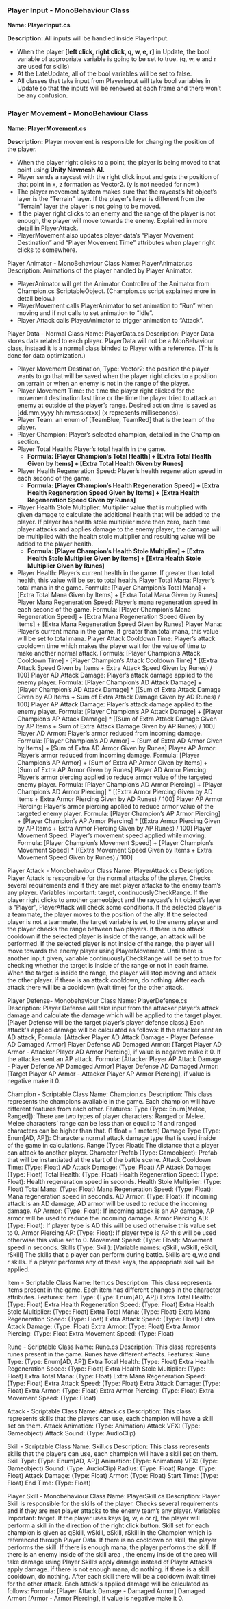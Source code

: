 ### Player Input - MonoBehaviour Class

**Name: PlayerInput.cs**

**Description:** All inputs will be handled inside PlayerInput.
- When the player **[left click, right click, q, w, e, r]** in Update, the bool variable of appropriate variable is going to be set to true. (q, w, e and r are used for skills)
- At the LateUpdate, all of the bool variables will be set to false. 
- All classes that take input from PlayerInput will take bool variables in Update so that the inputs will be renewed at each frame and there won’t be any confusion.

### Player Movement - MonoBehaviour Class

**Name: PlayerMovement.cs**

**Description:** Player movement is responsible for changing the position of the player.
- When the player right clicks to a point, the player is being moved to that point using **Unity Navmesh AI.** 
- Player sends a raycast with the right click input and gets the position of that point in x, z formation as Vector2. (y is not needed for now.)
- The player movement system makes sure that the raycast’s hit object’s layer is the “Terrain” layer. If the player's layer is different from the “Terrain” layer the player is not going to be moved.
- If the player right clicks to an enemy and the range of the player is not enough, the player will move towards the enemy. Explained in more detail in PlayerAttack.
- PlayerMovement also updates player data’s “Player Movement Destination” and “Player Movement Time” attributes when player right clicks to somewhere.

Player Animator - MonoBehaviour Class
Name: PlayerAnimator.cs
Description: Animations of the player handled by Player Animator.
- PlayerAnimator will get the Animator Controller of the Animator from Champion.cs ScriptableObject. (Champion.cs script explained more in detail below.)
- PlayerMovement calls PlayerAnimator to set animation to “Run” when moving and if not calls to set animation to “Idle”. 
- Player Attack calls PlayerAnimator to trigger animation to “Attack”.

Player Data - Normal Class
Name: PlayerData.cs
Description: Player Data stores data related to each player. PlayerData will not be a MonBehaviour class, instead it is a normal class binded to Player with a reference. (This is done for data optimization.)
- Player Movement Destination, Type: Vector2: the position the player wants to go that will be saved when the player right clicks to a position on terrain or when an enemy is not in the range of the player.
- Player Movement Time: the time the player right clicked for the movement destination last time or the time the player tried to attack an enemy at outside of the player’s range. Desired action time is saved as [dd.mm.yyyy hh:mm:ss:xxxx] (x represents milliseconds).
- Player Team: an enum of  [TeamBlue, TeamRed] that is the team of the player.
- Player Champion: Player’s selected champion, detailed in the Champion section.
- Player Total Health: Player’s total health in the game. 
  - **Formula: [Player Champion’s Total Health] + [Extra Total Health Given by Items] + [Extra Total Health Given by Runes]**
- Player Health Regeneration Speed: Player’s health regeneration speed in each second of the game.
  - **Formula: [Player Champion’s Health Regeneration Speed] + [Extra Health Regeneration Speed Given by Items] + [Extra Health Regeneration Speed Given by Runes]**
- Player Health Stole Multiplier: Multiplier value that is multiplied with given damage to calculate the additional health that will be added to the player. If player has health stole multiplier more then zero, each time player attacks and applies damage to the enemy player, the damage will be multiplied with the health stole multiplier and resulting value will be added to the player health.
  - **Formula: [Player Champion’s Health Stole Multiplier] + [Extra Health Stole Multiplier Given by Items] + [Extra Health Stole Multiplier Given by Runes]**
- Player Health: Player’s current health in the game. If greater than total health, this value will be set to total health.
Player Total Mana: Player’s total mana in the game. 
Formula: [Player Champion’s Total Mana] + [Extra Total Mana Given by Items] + [Extra Total Mana Given by Runes]
Player Mana Regeneration Speed: Player’s mana regeneration speed in each second of the game.
Formula: [Player Champion’s Mana Regeneration Speed] + [Extra Mana Regeneration Speed Given by Items] + [Extra Mana Regeneration Speed Given by Runes]
Player Mana: Player’s current mana in the game. If greater than total mana, this value will be set to total mana.
Player Attack Cooldown Time: Player’s attack cooldown time which makes the player wait for the value of time to make another normal attack.
Formula: [Player Champion’s Attack Cooldown Time] - [Player Champion’s Attack Cooldown Time] * [(Extra Attack Speed Given by Items + Extra Attack Speed Given by Runes) / 100]
Player AD Attack Damage: Player’s attack damage applied to the enemy player. 
Formula: [Player Champion’s AD Attack Damage] + [Player Champion’s AD Attack Damage] * [(Sum of Extra Attack Damage Given by AD Items + Sum of Extra Attack Damage Given by AD Runes) / 100]
Player AP Attack Damage: Player’s attack damage applied to the enemy player. 
Formula: [Player Champion’s AP Attack Damage] + [Player Champion’s AP Attack Damage] * [(Sum of Extra Attack Damage Given by AP Items + Sum of Extra Attack Damage Given by AP Runes) / 100]
Player AD Armor: Player’s armor reduced from incoming damage.
Formula: [Player Champion’s AD Armor] + [Sum of Extra AD Armor Given by Items] + [Sum of Extra AD Armor Given by Runes]
Player AP Armor: Player’s armor reduced from incoming damage.
Formula: [Player Champion’s AP Armor] + [Sum of Extra AP Armor Given by Items] + [Sum of Extra AP Armor Given by Runes]
Player AD Armor Piercing: Player’s armor piercing applied to reduce armor value of the targeted enemy player.
Formula: [Player Champion’s AD Armor Piercing] + [Player Champion’s AD Armor Piercing] * [(Extra Armor Piercing Given by AD Items + Extra Armor Piercing Given by AD Runes) / 100]
Player AP Armor Piercing: Player’s armor piercing applied to reduce armor value of the targeted enemy player.
Formula: [Player Champion’s AP Armor Piercing] + [Player Champion’s AP Armor Piercing] * [(Extra Armor Piercing Given by AP Items + Extra Armor Piercing Given by AP Runes) / 100]
Player Movement Speed: Player’s movement speed applied while moving.
Formula: [Player Champion’s Movement Speed] + [Player Champion’s Movement Speed] * [(Extra Movement Speed Given by Items + Extra Movement Speed Given by Runes) / 100]

Player Attack - Monobehaviour Class
Name: PlayerAttack.cs
Description: Player Attack is responsible for the normal attacks of the player. Checks several requirements and if they are met player attacks to the enemy team’s any player.
Variables Important: target, continuouslyCheckRange.
If the player right clicks to another gameobject and the raycast's hit object’s layer is “Player”, PlayerAttack will check some conditions.
If the selected player is a teammate, the player moves to the position of the ally.
If the selected player is not a teammate, the target variable is set to the enemy player and the player checks the range between two players.
if there is no attack cooldown
if the selected player is inside of the range, an attack will be performed.
If the selected player is not inside of the range, the player will move towards the enemy player using PlayerMovement. Until there is another input given, variable continuouslyCheckRange will be set to true for checking whether the target is inside of the range or not in each frame. When the target is inside the range, the player will stop moving and attack the other player.
if there is an attack cooldown, do nothing.
After each attack there will be a cooldown (wait time) for the other attack.

Player Defense- Monobehaviour Class
Name: PlayerDefense.cs
Description: Player Defense will take input from the attacker player’s attack damage and calculate the damage which will be applied to the target player. (Player Defense will be the target player’s player defense class.)
Each attack's applied damage will be calculated as follows:
If the attacker sent an AD attack,
Formula: [Attacker Player AD Attack Damage - Player Defense AD Damaged Armor]
Player Defense AD Damaged Armor: [Target Player AD Armor - Attacker Player AD Armor Piercing], if value is negative make it 0.
If the attacker sent an AP attack.
Formula: [Attacker Player AP Attack Damage - Player Defense AP Damaged Armor]
Player Defense AD Damaged Armor: [Target Player AP Armor - Attacker Player AP Armor Piercing], if value is negative make it 0.




Champion - Scriptable Class
Name: Champion.cs
Description: This class represents the champions available in the game. Each champion will have different features from each other. Features: 
Type (Type: Enum[Melee, Ranged]): There are two types of player characters: Ranged or Melee. Melee characters’ range can be less than or equal to 1f and ranged characters can be higher than that. (1 float = 1 meters)
Damage Type (Type: Enum[AD, AP]): Characters normal attack damage type that is used inside of the game in calculations.
Range (Type: Float): The distance that a player can attack to another player.
Character Prefab (Type: Gameobject): Prefab that will be instantiated at the start of the battle scene.
Attack Cooldown Time: (Type: Float)
AD Attack Damage: (Type: Float)
AP Attack Damage: (Type: Float)
Total Health: (Type: Float)
Health Regeneration Speed: (Type: Float): Health regeneration speed in seconds.
Health Stole Multiplier: (Type: Float)
Total Mana: (Type: Float)
Mana Regeneration Speed: (Type: Float): Mana regeneration speed in seconds.
AD Armor: (Type: Float): If incoming attack is an AD damage, AD armor will be used to reduce the incoming damage.
AP Armor: (Type: Float): If incoming attack is an AP damage, AP armor will be used to reduce the incoming damage.
Armor Piercing AD: (Type: Float): If player type is AD this will be used otherwise this value set to 0.
Armor Piercing AP: (Type: Float): If player type is AP this will be used otherwise this value set to 0.
Movement Speed: (Type: Float): Movement speed in seconds.
Skills (Type: Skill): [Variable names: qSkill, wSkill, eSkill, rSkill] The skills that a player can perform during battle. Skills are q,w,e and r skills. If a player performs any of these keys, the appropriate skill will be applied.

Item - Scriptable Class
Name: Item.cs
Description: This class represents items present in the game. Each item has different changes in the character attributes. Features:
Item Type: (Type: Enum[AD, AP])
Extra Total Health: (Type: Float)
Extra Health Regeneration Speed: (Type: Float)
Extra Health Stole Multiplier: (Type: Float)
Extra Total Mana: (Type: Float)
Extra Mana Regeneration Speed: (Type: Float)
Extra Attack Speed: (Type: Float)
Extra Attack Damage: (Type: Float)
Extra Armor: (Type: Float)
Extra Armor Piercing: (Type: Float
Extra Movement Speed: (Type: Float)

Rune - Scriptable Class
Name: Rune.cs
Description: This class represents runes present in the game. Runes have different effects. Features:
Rune Type: (Type: Enum[AD, AP])
Extra Total Health: (Type: Float)
Extra Health Regeneration Speed: (Type: Float)
Extra Health Stole Multiplier: (Type: Float)
Extra Total Mana: (Type: Float)
Extra Mana Regeneration Speed: (Type: Float)
Extra Attack Speed: (Type: Float)
Extra Attack Damage: (Type: Float)
Extra Armor: (Type: Float)
Extra Armor Piercing: (Type: Float)
Extra Movement Speed: (Type: Float)

Attack - Scriptable Class
Name: Attack.cs
Description: This class represents skills that the players can use, each champion will have a skill set on them.
Attack Animation: (Type: Animation)
Attack VFX: (Type: Gameobject)
Attack Sound: (Type: AudioClip)

Skill - Scriptable Class
Name: Skill.cs
Description: This class represents skills that the players can use, each champion will have a skill set on them.
Skill Type: (Type: Enum[AD, AP])
Animation: (Type: Animation)
VFX: (Type: Gameobject)
Sound: (Type: AudioClip)
Radius: (Type: Float)
Range: (Type: Float)
Attack Damage: (Type: Float)
Armor: (Type: Float)
Start Time: (Type: Float)
End Time: (Type: Float)

Player Skill - Monobehaviour Class
Name: PlayerSkill.cs
Description: Player Skill is responsible for the skills of the player. Checks several requirements and if they are met player attacks to the enemy team’s any player.
Variables Important: target.
If the player uses keys [q, w, e or r], the player will perform a skill in the direction of the right click button. Skill set for each champion is given as qSkill, wSkill, eSkill, rSkill in the Champion which is referenced through Player Data.
If there is no cooldown on skill, the player performs the skill.
If there is enough mana, the player performs the skill.
If there is an enemy inside of the skill area , the enemy inside of the area will take damage using Player Skill’s apply damage instead of Player Attack’s apply damage.
if there is not enough mana, do nothing.
if there is a skill cooldown, do nothing.
After each skill there will be a cooldown (wait time) for the other attack.
Each attack's applied damage will be calculated as follows:
Formula: [Player Attack Damage - Damaged Armor]
Damaged Armor: [Armor - Armor Piercing], if value is negative make it 0.

